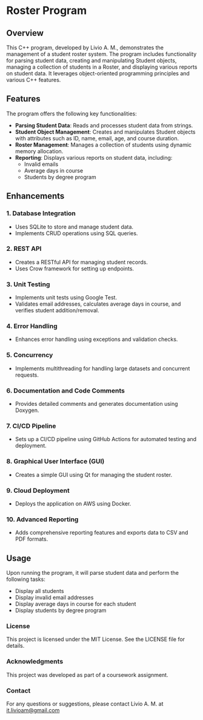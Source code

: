 # Roster Program

## Overview
This C++ program, developed by Livio A. M., demonstrates the management of a student roster system. The program includes functionality for parsing student data, creating and manipulating Student objects, managing a collection of students in a Roster, and displaying various reports on student data. It leverages object-oriented programming principles and various C++ features.

## Features
The program offers the following key functionalities:

- **Parsing Student Data**: Reads and processes student data from strings.
- **Student Object Management**: Creates and manipulates Student objects with attributes such as ID, name, email, age, and course duration.
- **Roster Management**: Manages a collection of students using dynamic memory allocation.
- **Reporting**: Displays various reports on student data, including:
  - Invalid emails
  - Average days in course
  - Students by degree program

## Enhancements
### 1. Database Integration
- Uses SQLite to store and manage student data.
- Implements CRUD operations using SQL queries.

### 2. REST API
- Creates a RESTful API for managing student records.
- Uses Crow framework for setting up endpoints.

### 3. Unit Testing
- Implements unit tests using Google Test.
- Validates email addresses, calculates average days in course, and verifies student addition/removal.

### 4. Error Handling
- Enhances error handling using exceptions and validation checks.

### 5. Concurrency
- Implements multithreading for handling large datasets and concurrent requests.

### 6. Documentation and Code Comments
- Provides detailed comments and generates documentation using Doxygen.

### 7. CI/CD Pipeline
- Sets up a CI/CD pipeline using GitHub Actions for automated testing and deployment.

### 8. Graphical User Interface (GUI)
- Creates a simple GUI using Qt for managing the student roster.

### 9. Cloud Deployment
- Deploys the application on AWS using Docker.

### 10. Advanced Reporting
- Adds comprehensive reporting features and exports data to CSV and PDF formats.
   

## Usage
Upon running the program, it will parse student data and perform the following tasks:
- Display all students
- Display invalid email addresses
- Display average days in course for each student
- Display students by degree program


### License
This project is licensed under the MIT License. See the LICENSE file for details.

### Acknowledgments
This project was developed as part of a coursework assignment. 

### Contact
For any questions or suggestions, please contact Livio A. M. at it.livioam@gmail.com
